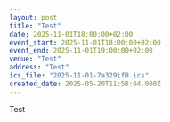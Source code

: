 ```yaml
---
layout: post
title: "Test"
date: 2025-11-01T18:00:00+02:00
event_start: 2025-11-01T18:00:00+02:00
event_end: 2025-11-01T19:00:00+02:00
venue: "Test"
address: "Test"
ics_file: "2025-11-01-7a329if8.ics"
created_date: 2025-05-20T11:58:04.000Z
---
```


Test
